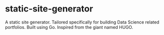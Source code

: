 # static-site-generator
A static site generator. Tailored specifically for building Data Science related portfolios. Built using Go. Inspired from the giant named HUGO.
